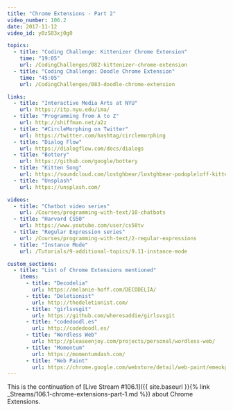 ```yaml
---
title: "Chrome Extensions - Part 2"
video_number: 106.2
date: 2017-11-12
video_id: y0zS83xj0g0

topics:
  - title: "Coding Challenge: Kittenizer Chrome Extension"
    time: "19:05"
    url: /CodingChallenges/082-kittenizer-chrome-extension
  - title: "Coding Challenge: Doodle Chrome Extension"
    time: "45:05"
    url: /CodingChallenges/083-doodle-chrome-extension

links:
  - title: "Interactive Media Arts at NYU"
    url: https://itp.nyu.edu/ima/
  - title: "Programming from A to Z"
    url: http://shiffman.net/a2z
  - title: "#CircleMorphing on Twitter"
    url: https://twitter.com/hashtag/circlemorphing
  - title: "Dialog Flow"
    url: https://dialogflow.com/docs/dialogs
  - title: "Bottery"
    url: https://github.com/google/bottery
  - title: "Kitten Song"
    url: https://soundcloud.com/lostghbear/lostghbear-podopleloff-kittens-feat-dan-shiffman
  - title: "Unsplash"
    url: https://unsplash.com/

videos:
  - title: "Chatbot video series"
    url: /Courses/programming-with-text/10-chatbots
  - title: "Harvard CS50"
    url: https://www.youtube.com/user/cs50tv
  - title: "Regular Expression series"
    url: /Courses/programming-with-text/2-regular-expressions
  - title: "Instance Mode"
    url: /Tutorials/9-additional-topics/9.11-instance-mode

custom_sections:
  - title: "List of Chrome Extensions mentioned"
    items:
      - title: "Decodelia"
        url: https://melanie-hoff.com/DECODELIA/
      - title: "Deletionist"
        url: http://thedeletionist.com/
      - title: "girlsvsgit"
        url: https://github.com/wheresaddie/girlsvsgit
      - title: "codedoodl.es"
        url: http://codedoodl.es/
      - title: "Wordless Web"
        url: http://pleaseenjoy.com/projects/personal/wordless-web/
      - title: "Momentum"
        url: https://momentumdash.com/
      - title: "Web Paint"
        url: https://chrome.google.com/webstore/detail/web-paint/emeokgokialpjadjaoeiplmnkjoaegng
---
```


This is the continuation of [Live Stream #106.1]({{ site.baseurl }}{% link _Streams/106.1-chrome-extensions-part-1.md %}) about Chrome Extensions.
